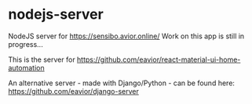 # nodejs-server

NodeJS server for https://sensibo.avior.online/
Work on this app is still in progress...

This is the server for https://github.com/eavior/react-material-ui-home-automation

An alternative server - made with Django/Python - can be found here: https://github.com/eavior/django-server
